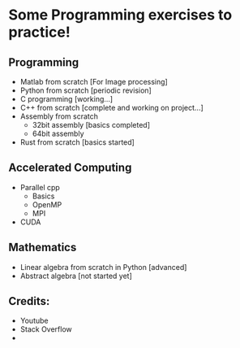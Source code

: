 # Some Programming exercises to practice!

## Programming
- Matlab from scratch [For Image processing]
- Python from scratch [periodic revision]
- C programming [working...]
- C++ from scratch [complete and working on project...]
- Assembly from scratch
    - 32bit assembly [basics completed]
    - 64bit assembly
- Rust from scratch [basics started]

## Accelerated Computing
- Parallel cpp
    - Basics  
    - OpenMP
    - MPI
- CUDA 

## Mathematics 
- Linear algebra from scratch in Python [advanced]
- Abstract algebra [not started yet]




## Credits:
- Youtube
- Stack Overflow
- 
